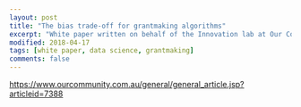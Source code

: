 ```yaml
---
layout: post
title: "The bias trade-off for grantmaking algorithms"
excerpt: "White paper written on behalf of the Innovation lab at Our Community"
modified: 2018-04-17
tags: [white paper, data science, grantmaking]
comments: false
---
```


https://www.ourcommunity.com.au/general/general_article.jsp?articleid=7388
